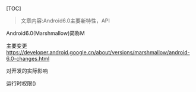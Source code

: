 [TOC]

> 文章内容:Android6.0主要新特性，API
> 

Android6.0(Marshmallow)简称M

主要变更
https://developer.android.google.cn/about/versions/marshmallow/android-6.0-changes.html

对开发的实际影响

运行时权限()